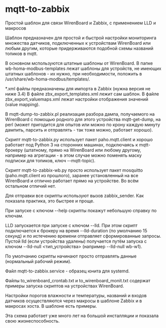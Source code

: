 # mqtt-to-zabbix
Простой шаблон для связи WirenBoard и Zabbix, с применением LLD и макросов

Шаблон предназначен для простой и быстрой настройки мониторинга множества датчиков, подключенных к устройствам WirenBoard или любым другим, которые придерживаются подобной схемы названий топиков в mqtt.

В основном мспользуются штатные шаблоны от WirenBoard. В папке wb-homa-modbus-templates лежат шаблоны для устройств, не имеющих штатных шаблонов - их нужно, при необходимости, положить в /usr/share/wb-homa-modbus/templates/.

*.xml файлы предназначены для импорта в Zabbix (нужна версия не ниже 3.4)
В файле zbx_export_templates.xml лежит сам шаблон.
В файле zbx_export_valuemaps.xml лежат настройки отображения значений (value mapping).

В mqtt-dump-to-zabbix.pl реализация разбора дампа, получаемого на WirenBoard с помощью родного для этого устройства mqtt-get-dump, на perl (может пригодится для опытов или можно по крону каждую минуту дампить, парсить и отправлять - так тоже можно, работает хорошо).

Скрипт mqtt-to-zabbix.py использует пакет paho.mqtt.client и хорошо работает под Python 3 на сторонних машинах, подключаясь к mqtt-брокеру (штатному, прямо на WirenBoard или любому другому, например на агрегации - в этом случае можно поменять маску подписки для топиков, ключ --mqtt-topic).

Скрипт mqtt-to-zabbix-wb.py просто использует пакет mosquitto (paho.mqtt.client из прошлого), заранее установленный на все WirenBoard и отлично работает прямо на устройстве. Во всём остальном отличий нет.

Для отправки все скрипты используют вызов zabbix_sender. Как показала практика, это быстрее и проще.

При запуске с ключом --help скрипты покажут небольшую справку по ключам.

LLD запускается при запуске с ключом --lld. При этом скрипт подключается к брокеру на время --lld-duration (по умолчанию 15 секунд) и по истечению времени отправляет сформированные запросы. Пустой lld (если устройства удалены) получается путём запуска с ключом --lld-null <тип_устройства> (например --lld-null wb-w1).

По умолчанию скрипты начинают просто отправлять данные (нормальный рабочий режим).

Файл mqtt-to-zabbix.service - образец юнита для systemd.

Файлы to_wirenboard_crontab.txt и to_wirenboard_monit.txt содержат примеры запуска скриптов на устройствах WirenBoard.

Настройки порогов влажности и температуры, названий и входов датчиков осуществляются через макросы в шаблоне Zabbix и в макросах хоста. В шаблоне есть примеры.

Эта схема работает уже много лет на большой инсталляции и показала свою жизнеспособность.
